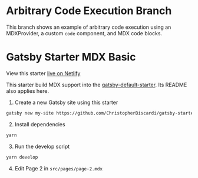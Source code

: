 # Arbitrary Code Execution Branch

This branch shows an example of arbitrary code execution using an
MDXProvider, a custom `code` component, and MDX code blocks.

# Gatsby Starter MDX Basic

View this starter [live on Netlify](https://gatsby-starter-mdx-basic.netlify.com/)

This starter build MDX support into the
[gatsby-default-starter](https://github.com/gatsbyjs/gatsby-starter-default). Its
README also applies here.

1. Create a new Gatsby site using this starter

```sh
gatsby new my-site https://github.com/ChristopherBiscardi/gatsby-starter-mdx-basic
```

2. Install dependencies

```sh
yarn
```

3. Run the develop script

```sh
yarn develop
```

4. Edit Page 2 in `src/pages/page-2.mdx`
